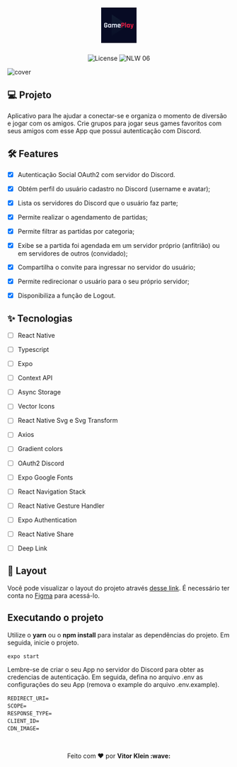 <h1 align="center">
  <img alt="GamePlay" height="80" title="Plant Manager" src="https://github.com/Vitor-Klein/NLW-6-Trilha-ReactNative/blob/master/assets/icon.png" />
</h1>

<p align="center">
  <img alt="License" src="https://img.shields.io/static/v1?label=license&message=MIT&color=E51C44&labelColor=0A1033">

 <img src="https://img.shields.io/static/v1?label=NLW&message=06&color=E51C44&labelColor=0A1033" alt="NLW 06" />
</p>

![cover](https://github.com/rocketseat-education/nlw-06-react-native/blob/master/.github/cover.png?style=flat?style=flat)

## 💻 Projeto
Aplicativo para lhe ajudar a conectar-se e organiza o momento de diversão e jogar com os amigos. Crie grupos para jogar seus games favoritos com seus amigos com esse App que possui autenticação com Discord.


## :hammer_and_wrench: Features 

-   [x] Autenticação Social OAuth2 com servidor do Discord.
-   [x] Obtém perfil do usuário cadastro no Discord (username e avatar);
-   [x] Lista os servidores do Discord que o usuário faz parte;
-   [x] Permite realizar o agendamento de partidas;
-   [x] Permite filtrar as partidas por categoria;
-   [x] Exibe se a partida foi agendada em um servidor próprio (anfitrião) ou em servidores de outros (convidado);
-   [x] Compartilha o convite para ingressar no servidor do usuário;
-   [x] Permite redirecionar o usuário para o seu próprio servidor;
-   [x] Disponibiliza a função de Logout.


## ✨ Tecnologias

-   [ ] React Native
-   [ ] Typescript
-   [ ] Expo
-   [ ] Context API
-   [ ] Async Storage
-   [ ] Vector Icons
-   [ ] React Native Svg e Svg Transform
-   [ ] Axios
-   [ ] Gradient colors
-   [ ] OAuth2 Discord 
-   [ ] Expo Google Fonts
-   [ ] React Navigation Stack
-   [ ] React Native Gesture Handler
-   [ ] Expo Authentication
-   [ ] React Native Share
-   [ ] Deep Link


## 🔖 Layout

Você pode visualizar o layout do projeto através [desse link](https://www.figma.com/file/ioe8Aaznk25tBwYXHqPQz5/GamePlay---NLW-Together-(Copy)?node-id=58913%3A83). É necessário ter conta no [Figma](http://figma.com/) para acessá-lo.


## Executando o projeto

Utilize o **yarn** ou o **npm install** para instalar as dependências do projeto.
Em seguida, inicie o projeto.

```cl
expo start
```

Lembre-se de criar o seu App no servidor do Discord para obter as credencias de autenticação. Em seguida, defina no arquivo .env as configurações do seu App (remova o example do arquivo .env.example).
 
 ```cl
REDIRECT_URI=
SCOPE=
RESPONSE_TYPE=
CLIENT_ID=
CDN_IMAGE=
```

<br />

<p align="center">Feito com ❤️ por <strong>Vitor Klein :wave: </p>


